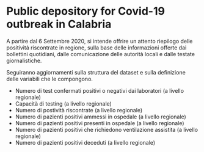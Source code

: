 # Public depository for Covid-19 outbreak in Calabria
A partire dal 6 Settembre 2020, si intende offrire un attento riepilogo delle positività riscontrate in regione, sulla base delle informazioni offerte dai bollettini quotidiani, dalle comunicazione delle autorità locali e dalle testate giornalistiche.

Seguiranno aggiornamenti sulla struttura del dataset e sulla definizione delle variabili che le compongono.


- Numero di test confermati positivi o negativi dai laboratori (a livello regionale)
- Capacità di testing (a livello regionale)
- Numero di postività riscontrate (a livello regionale)
- Numero di pazienti positivi ammessi in ospedale (a livello regionale)
- Numero di pazienti positivi presenti in ospedale (a livello regionale)
- Numero di pazienti positivi che richiedono ventilazione assistita (a livello regionale)
- Numero di pazienti positivi deceduti (a livello regionale)

